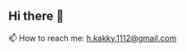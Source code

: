 ## Hi there 👋
📫 How to reach me: h.kakky.1112@gmail.com
<!--
**hkakky/hkakky** is a ✨ _special_ ✨ repository because its `README.md` (this file) appears on your GitHub profile.

Here are some ideas to get you started:

- 🔭 I’m currently working on ...
- 🌱 I’m currently learning ...
- 👯 I’m looking to collaborate on ...
- 🤔 I’m looking for help with ...
- 💬 Ask me about ...
- 📫 How to reach me: h.kakky.1112@gmail.com
- 😄 Pronouns: ...
- ⚡ Fun fact: ...
-->
